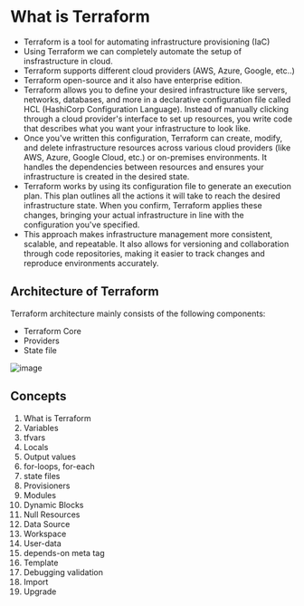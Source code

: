 # What is Terraform 

* Terraform is a tool for automating infrastructure provisioning (IaC)
* Using Terraform we can completely automate the setup of insfrastructure in cloud.
* Terraform supports different cloud providers (AWS, Azure, Google, etc..)
* Terraform open-source and it also have enterprise edition.
* Terraform allows you to define your desired infrastructure like servers, networks, databases, and more in a declarative configuration file called HCL (HashiCorp Configuration Language). Instead of manually clicking through a cloud provider's interface to set up resources, you write code that describes what you want your infrastructure to look like.
* Once you've written this configuration, Terraform can create, modify, and delete infrastructure resources across various cloud providers (like AWS, Azure, Google Cloud, etc.) or on-premises environments. It handles the dependencies between resources and ensures your infrastructure is created in the desired state.
* Terraform works by using its configuration file to generate an execution plan. This plan outlines all the actions it will take to reach the desired infrastructure state. When you confirm, Terraform applies these changes, bringing your actual infrastructure in line with the configuration you've specified.
* This approach makes infrastructure management more consistent, scalable, and repeatable. It also allows for versioning and collaboration through code repositories, making it easier to track changes and reproduce environments accurately.

## Architecture of Terraform

Terraform architecture mainly consists of the following components:
* Terraform Core
* Providers
* State file
  
![image](https://github.com/Chalapathidevops/terraform/assets/145283206/e0e85f9e-043f-420e-9317-c37b275020bd)


## Concepts
1. What is Terraform
2. Variables
3. tfvars
4. Locals
5. Output values
6. for-loops, for-each
7. state files
8. Provisioners
9. Modules
10. Dynamic Blocks
11. Null Resources
12. Data Source
13. Workspace
14. User-data
15. depends-on meta tag
16. Template
17. Debugging validation
18. Import
19. Upgrade
